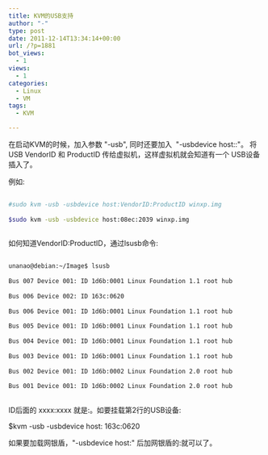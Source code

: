 ```yaml
---
title: KVM的USB支持
author: "-"
type: post
date: 2011-12-14T13:34:14+00:00
url: /?p=1881
bot_views:
  - 1
views:
  - 1
categories:
  - Linux
  - VM
tags:
  - KVM

---
```

在启动KVM的时候，加入参数 "-usb", 同时还要加入  "-usbdevice host:<VendorID>:<ProductID>"。 将 USB VendorID 和 ProductID 传给虚拟机，这样虚拟机就会知道有一个 USB设备插入了。
  
例如: 

```bash
  
#sudo kvm -usb -usbdevice host:VendorID:ProductID winxp.img
  
$sudo kvm -usb -usbdevice host:08ec:2039 winxp.img
  
```

如何知道VendorID:ProductID，通过lsusb命令: 

```bash
  
unanao@debian:~/Image$ lsusb
  
Bus 007 Device 001: ID 1d6b:0001 Linux Foundation 1.1 root hub
  
Bus 006 Device 002: ID 163c:0620
  
Bus 006 Device 001: ID 1d6b:0001 Linux Foundation 1.1 root hub
  
Bus 005 Device 001: ID 1d6b:0001 Linux Foundation 1.1 root hub
  
Bus 004 Device 001: ID 1d6b:0001 Linux Foundation 1.1 root hub
  
Bus 003 Device 001: ID 1d6b:0001 Linux Foundation 1.1 root hub
  
Bus 002 Device 001: ID 1d6b:0002 Linux Foundation 2.0 root hub
  
Bus 001 Device 001: ID 1d6b:0002 Linux Foundation 2.0 root hub
  
```

ID后面的 xxxx:xxxx 就是<VendorID>:<ProductID>。如要挂载第2行的USB设备: 
  
$kvm -usb -usbdevice host: 163c:0620
  
如果要加载网银盾，"-usbdevice host:" 后加网银盾的<VendorID>:<ProductID>就可以了。